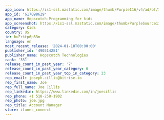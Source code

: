 ```yaml
---
app_icon: https://is1-ssl.mzstatic.com/image/thumb/Purple116/v4/ad/bf/16/adbf16a6-3bcd-c21a-ba52-88238db4ee54/AppIcon-1x_U007emarketing-0-7-0-85-220.png/1024x1024bb.png
app_id: '617098629'
app_name: Hopscotch-Programming for kids
app_screenshot: https://is1-ssl.mzstatic.com/image/thumb/PurpleSource116/v4/75/f0/16/75f01646-c739-3367-11f9-0de2c522bddc/fa3548a7-8e9c-401c-aa0f-705f8a096758_iPhoneXSMax-AppStore-screenshot-1.jpg/1242x2688bb.png
category: Kids
country: US
id: huFrktp6p33m
language: en
most_recent_release: '2024-01-18T00:00:00'
publisher_id: '490514281'
publisher_name: Hopscotch Technologies
rank: '331'
release_count_in_past_year: '7'
release_count_in_past_year_category: 6
release_count_in_past_year_top_in_category: 23
rep_email: joseph.cillis@bitrise.io
rep_first_name: Joe
rep_full_name: Joe Cillis
rep_linkedin: https://www.linkedin.com/in/joecillis
rep_phone: +1 518-258-1902
rep_photo: joe.jpg
rep_title: Account Manager
store: itunes_connect
---
```

